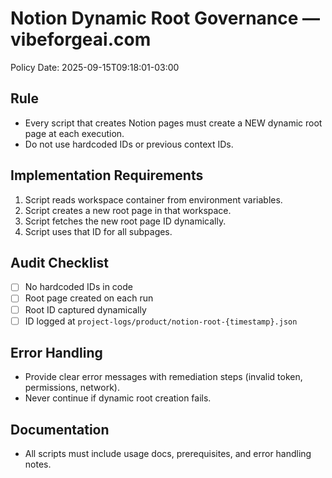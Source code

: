 # Notion Dynamic Root Governance — vibeforgeai.com

Policy Date: 2025-09-15T09:18:01-03:00

## Rule
- Every script that creates Notion pages must create a NEW dynamic root page at each execution.
- Do not use hardcoded IDs or previous context IDs.

## Implementation Requirements
1. Script reads workspace container from environment variables.
2. Script creates a new root page in that workspace.
3. Script fetches the new root page ID dynamically.
4. Script uses that ID for all subpages.

## Audit Checklist
- [ ] No hardcoded IDs in code
- [ ] Root page created on each run
- [ ] Root ID captured dynamically
- [ ] ID logged at `project-logs/product/notion-root-{timestamp}.json`

## Error Handling
- Provide clear error messages with remediation steps (invalid token, permissions, network).
- Never continue if dynamic root creation fails.

## Documentation
- All scripts must include usage docs, prerequisites, and error handling notes.
